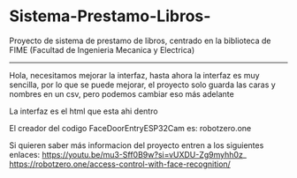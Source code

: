 # Sistema-Prestamo-Libros-
Proyecto de sistema de prestamo de libros, centrado en la biblioteca de FIME (Facultad de Ingenieria Mecanica y Electrica)

---------------------------------------------------------------------------------------------------------------------------------------------------------------------------------
Hola, necesitamos mejorar la interfaz, hasta ahora la interfaz es muy sencilla, por lo que se puede mejorar, el proyecto solo guarda las caras y nombres en un csv, pero podemos cambiar eso más adelante

La interfaz es el html que esta ahi dentro

El creador del codigo FaceDoorEntryESP32Cam es:
robotzero.one

Si quieren saber más informacion del proyecto entren a los siguientes enlaces:
https://youtu.be/mu3-Sff0B9w?si=vUXDU-Zg9myhh0z_
https://robotzero.one/access-control-with-face-recognition/
